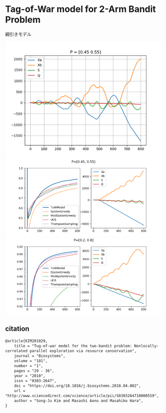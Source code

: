 # Tag-of-War model for 2-Arm Bandit Problem
綱引きモデル

![bandit sample](./sample.png)
![](./sample2.png)
![](./sample3.png)

## citation
```
@article{KIM201029,
    title = "Tug-of-war model for the two-bandit problem: Nonlocally-correlated parallel exploration via resource conservation",
    journal = "Biosystems",
    volume = "101",
    number = "1",
    pages = "29 - 36",
    year = "2010",
    issn = "0303-2647",
    doi = "https://doi.org/10.1016/j.biosystems.2010.04.002",
    url = "http://www.sciencedirect.com/science/article/pii/S0303264710000559",
    author = "Song-Ju Kim and Masashi Aono and Masahiko Hara",
}
```